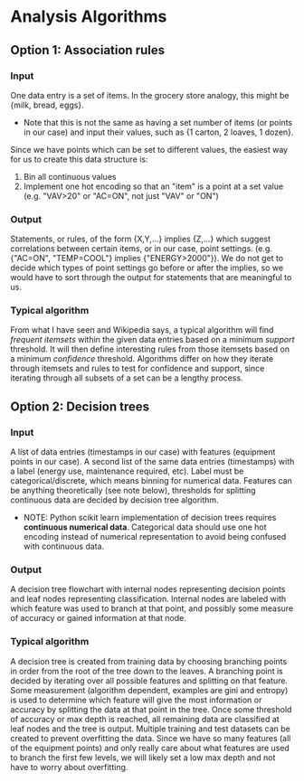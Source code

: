 # Analysis Algorithms

## Option 1: Association rules

### Input
One data entry is a set of items. In the grocery store analogy, this might be {milk, bread, eggs}.
* Note that this is not the same as having a set number of items (or points in our case) and input their values, such as {1 carton, 2 loaves, 1 dozen}.

Since we have points which can be set to different values, the easiest way for us to create this data structure is:
1. Bin all continuous values
2. Implement one hot encoding so that an "item" is a point at a set value (e.g. "VAV>20" or "AC=ON", not just "VAV" or "ON")

### Output
Statements, or rules, of the form {X,Y,...} implies {Z,...} which suggest correlations between certain items, or in our case, point settings. (e.g. {"AC=ON", "TEMP=COOL"} implies {"ENERGY>2000"}). We do not get to decide which types of point settings go before or after the implies, so we would have to sort through the output for statements that are meaningful to us.  

### Typical algorithm
From what I have seen and Wikipedia says, a typical algorithm will find _frequent itemsets_ within the given data entries based on a minimum _support_ threshold. It will then define interesting rules from those itemsets based on a minimum _confidence_ threshold. Algorithms differ on how they iterate through itemsets and rules to test for confidence and support, since iterating through all subsets of a set can be a lengthy process.

## Option 2: Decision trees

### Input
A list of data entries (timestamps in our case) with features (equipment points in our case). A second list of the same data entries (timestamps) with a label (energy use, maintenance required, etc). Label must be categorical/discrete, which means binning for numerical data. Features can be anything theoretically (see note below), thresholds for splitting continuous data are decided by decision tree algorithm.

* NOTE: Python scikit learn implementation of decision trees requires **continuous numerical data**. Categorical data should use one hot encoding instead of numerical representation to avoid being confused with continuous data.

### Output
A decision tree flowchart with internal nodes representing decision points and leaf nodes representing classification. Internal nodes are labeled with which feature was used to branch at that point, and possibly some measure of accuracy or gained information at that node.

### Typical algorithm
A decision tree is created from training data by choosing branching points in order from the root of the tree down to the leaves. A branching point is decided by iterating over all possible features and splitting on that feature. Some measurement (algorithm dependent, examples are gini and entropy) is used to determine which feature will give the most information or accuracy by splitting the data at that point in the tree. Once some threshold of accuracy or max depth is reached, all remaining data are classified at leaf nodes and the tree is output. Multiple training and test datasets can be created to prevent overfitting the data. Since we have so many features (all of the equipment points) and only really care about what features are used to branch the first few levels, we will likely set a low max depth and not have to worry about overfitting.
